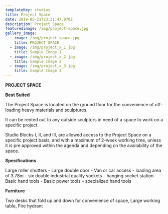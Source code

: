 ```yaml
---
templateKey: studios
title: Project Space
date: 2019-05-21T23:31:47.070Z
description: Project Space
featuredimage: /img/project-space.jpg
gallery_image:
  - image: /img/project-space.jpg
    title: PROJECT SPACE
  - image: /img/project_x_1.jpg
    title: Sample Image 1
  - image: /img/project_x_2.jpg
    title: Sample Image 2
  - image: /img/project_x_3.jpg
    title: Sample Image 3
---
```

**PROJECT SPACE**

**Best Suited** 

The Project Space is located on the ground floor for the convenience of off-loading heavy materials and sculptures.

It can be rented out to any outside sculptors in need of a space to work on a specific project.

Studio Blocks I, II, and III, are allowed access to the Project Space on a specific project basis, and with a maximum of 2-week working time, unless it is pre approved within the agenda and depending on the availability of the space.

**Specifications**

Large roller shutters - Large double door - Van or car access - loading area of 3.78m – six double industrial quality sockets – hanging socket station Basic hand tools - Basic power tools – specialized hand tools 

**Furniture**

Two desks that fold up and down for convenience of space, Large working table, Fire hydrant
